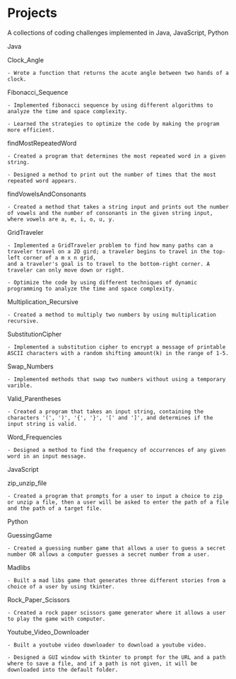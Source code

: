 # Projects

A collections of coding challenges implemented in Java, JavaScript, Python 

Java

Clock_Angle

	- Wrote a function that returns the acute angle between two hands of a clock.

Fibonacci_Sequence

	- Implemented fibonacci sequence by using different algorithms to analyze the time and space complexity.
	
	- Learned the strategies to optimize the code by making the program more efficient.

findMostRepeatedWord

	- Created a program that determines the most repeated word in a given string.

	- Designed a method to print out the number of times that the most repeated word appears. 

findVowelsAndConsonants

	- Created a method that takes a string input and prints out the number of vowels and the number of consonants in the given string input, where vowels are a, e, i, o, u, y.

GridTraveler

	- Implemented a GridTraveler problem to find how many paths can a traveler travel on a 2D gird; a traveler begins to travel in the top-left corner of a m x n grid, 
	and a traveler's goal is to travel to the bottom-right corner. A traveler can only move down or right.
	
	- Optimize the code by using different techniques of dynamic programming to analyze the time and space complexity.

Multiplication_Recursive

	- Created a method to multiply two numbers by using multiplication recursive. 

SubstitutionCipher

	- Implemented a substitution cipher to encrypt a message of printable ASCII characters with a random shifting amount(k) in the range of 1-5.

Swap_Numbers

	- Implemented methods that swap two numbers without using a temporary varible.

Valid_Parentheses

	- Created a program that takes an input string, containing the characters '(', ')', '{', '}', '[' and ']', and determines if the input string is valid.

Word_Frequencies

	- Designed a method to find the frequency of occurrences of any given word in an input message. 


JavaScript


zip_unzip_file

	- Created a program that prompts for a user to input a choice to zip or unzip a file, then a user will be asked to enter the path of a file and the path of a target file.


Python


GuessingGame
	
	- Created a guessing number game that allows a user to guess a secret number OR allows a computer guesses a secret number from a user.

Madlibs

	- Built a mad libs game that generates three different stories from a choice of a user by using tkinter. 

Rock_Paper_Scissors

	- Created a rock paper scissors game generator where it allows a user to play the game with computer.

Youtube_Video_Downloader

	- Built a youtube video downloader to download a youtube video. 
	
	- Designed a GUI window with tkinter to prompt for the URL and a path where to save a file, and if a path is not given, it will be downloaded into the default folder.

